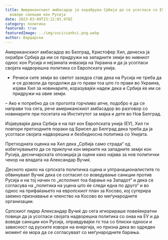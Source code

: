 ```yaml
---
title: Американскиот амбасадор ја охрабрува Србија да се усогласи со ЕУ и да
  воведе санкции кон Русија
date: 2023-03-09T23:12:03.978Z
category: политика
featured: true
featuredImage: ../img/vucicsankci.png.webp
author: Вардарски
---
```


Американскиот амбасадор во Белград, Кристофер Хил, денеска ја охрабри Србија да им се придружи на западните земји во нивниот однос кон Русија и нејзината инвазија на Украина и да ја усогласи својата надворешна политика со Европската унија.

- Речиси сите земји во светот зазедоа став дека на Русија не треба да и се дозволи да продолжи да го прави тоа што го прави во Украина, изјави Хил за новинарите, изразувајќи надеж дека и Србија ќе им се придружи на овие земји.

– Ако е потребно да се проголта горчливо апче, подобро е да се направи тоа сега, рече американскиот амбасадор во разговор со новинарите при посетата на Институтот за мајка и дете во Нов Белград.

Изјавувајќи дека Србија е на пат кон Европската унија (ЕУ), Хил ги повтори претходните пораки од Брисел до Белград дека треба да ја усогласи својата надворешна и безбедносна политика со Унијата.

Претходната оценка на Хил дека „Србија само страда“ од избегнувањето да се приклучи кон мерките на западните земји кон Русија, десничарската опозиција ја оцени како најава за нов политички чекор на владата на Александар Вучиќ.

Десното крило на српската политичка сцена и ултранационалистите го обвинуваат Вучиќ дека се согласил со воведување санкции против Русија и на тој начин го „исполнил тоа барање на Западот“ и дека се согласува на „политика на уцена што ќе следи една по друго“ и во однос на прифаќањето на европскиот план за Косово, кој сугерира заемно признавање и членство на Косово во меѓународните организации.

Српскиот лидер Александар Вучиќ до сега игнорираше повеќекратни повици да ја усогласи својата надворешна политика со онаа на ЕУ и да воведе санкции кон Русија, оправдувајќи го тоа со блиски односи и зависност од руските извори на енергија, но призна дека во одреден момент ќе мора да се согласуваат со меѓународните барања.
